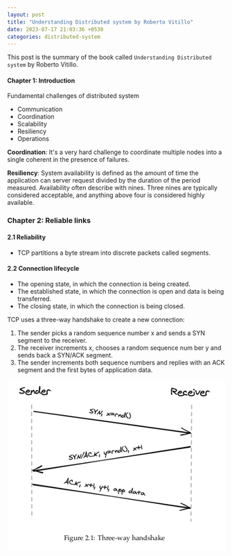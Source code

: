 ```yaml
---
layout: post
title: "Understanding Distributed system by Roberto Vitillo"
date: 2023-07-17 21:03:36 +0530
categories: distributed-system
---
```


This post is the summary of the book called `Understanding Distributed system` by Roberto Vitillo.

#### Chapter 1: Introduction

<p>Fundamental  challenges of distributed system </p>

* Communication
* Coordination
* Scalability
* Resiliency
* Operations

<b>Coordination</b>: It's a very hard challenge to coordinate multiple nodes into a single coherent in the presence of failures.

<b>Resiliency</b>: System availability is defined as the amount of time the application can server request divided by the duration of the period measured.
Availability often describe with nines. Three nines are typically considered acceptable, and anything above four is considered highly available.

### Chapter 2: Reliable links

#### 2.1 Reliability
* TCP partitions a byte stream into discrete packets called segments.

#### 2.2 Connection lifecycle
* The opening state, in which the connection is being created.
* The established state, in which the connection is open and data is being transferred. 
* The closing state, in which the connection is being closed.

TCP uses a three-way handshake to create a new connection:
1. The sender picks a random sequence number x and sends a SYN segment to the receiver.
2. The receiver increments x, chooses a random sequence num ber y and sends back a SYN/ACK segment.
3. The sender increments both sequence numbers and replies with an ACK segment and the first bytes of application data.


![Alt text](https://github.com/frhan/frhan.github.io/blob/master/assets/screenshot/uds/uds-1.png "a title")

